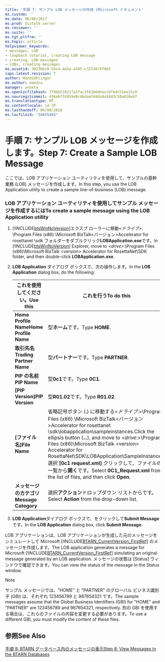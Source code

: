 ```yaml
---
title: '手順 7: サンプル LOB メッセージの作成 |Microsoft ドキュメント'
ms.custom: ''
ms.date: 06/08/2017
ms.prod: biztalk-server
ms.reviewer: ''
ms.suite: ''
ms.tgt_pltfrm: ''
ms.topic: article
helpviewer_keywords:
- messages, LOB
- loopback tutorial, creating LOB message
- creating, LOB messages
- LOBs, creating messages
ms.assetid: 3023bbc0-5bc4-4e5a-a345-c3253874f0d3
caps.latest.revision: 7
author: MandiOhlinger
ms.author: mandia
manager: anneta
ms.openlocfilehash: 7f4bb518217a3fac3f42b60daccbfedc51ee15c0
ms.sourcegitcommit: 436ebffd959a9c4bdaafd4da9a5843c59a018eb7
ms.translationtype: MT
ms.contentlocale: ja-JP
ms.lasthandoff: 06/08/2018
ms.locfileid: "34855493"
---
```

# <a name="step-7-create-a-sample-lob-message"></a><span data-ttu-id="ee9d1-102">手順 7: サンプル LOB メッセージを作成します。</span><span class="sxs-lookup"><span data-stu-id="ee9d1-102">Step 7: Create a Sample LOB Message</span></span>
<span data-ttu-id="ee9d1-103">ここでは、LOB アプリケーション ユーティリティを使用して、サンプルの基幹業務 (LOB) メッセージを作成します。</span><span class="sxs-lookup"><span data-stu-id="ee9d1-103">In this step, you use the LOB Application utility to create a sample line-of-business (LOB) message.</span></span>  
  
### <a name="to-create-a-sample-message-using-the-lob-application-utility"></a><span data-ttu-id="ee9d1-104">LOB アプリケーション ユーティリティを使用してサンプル メッセージを作成するには</span><span class="sxs-lookup"><span data-stu-id="ee9d1-104">To create a sample message using the LOB Application utility</span></span>  
  
1.  <span data-ttu-id="ee9d1-105">[!INCLUDE[btsWinNoVersion](../../includes/btswinnoversion-md.md)]エクスプ ローラーに移動\<*ドライブ*\>: \Program Files (x86) \Microsoft BizTalk\<バージョン\>Accelerator for rosettanet \sdk フォルダーをダブルクリック**LOBApplication.exe**です。</span><span class="sxs-lookup"><span data-stu-id="ee9d1-105">In [!INCLUDE[btsWinNoVersion](../../includes/btswinnoversion-md.md)] Explorer, move to \<*drive*\>:\Program Files (x86)\Microsoft BizTalk \<version\> Accelerator for RosettaNet\SDK folder, and then double-click **LOBApplication.exe**.</span></span>  
  
2.  <span data-ttu-id="ee9d1-106">**LOB Application**  ダイアログ ボックスで、次の操作します。</span><span class="sxs-lookup"><span data-stu-id="ee9d1-106">In the **LOB Application** dialog box, do the following:</span></span>  
  
    |<span data-ttu-id="ee9d1-107">**これを使用してください。**</span><span class="sxs-lookup"><span data-stu-id="ee9d1-107">**Use this**</span></span>|<span data-ttu-id="ee9d1-108">**これを行う**</span><span class="sxs-lookup"><span data-stu-id="ee9d1-108">**To do this**</span></span>|  
    |------------------|--------------------|  
    |<span data-ttu-id="ee9d1-109">**Home Profile Name**</span><span class="sxs-lookup"><span data-stu-id="ee9d1-109">**Home Profile Name**</span></span>|<span data-ttu-id="ee9d1-110">型**ホーム**です。</span><span class="sxs-lookup"><span data-stu-id="ee9d1-110">Type **HOME**.</span></span>|  
    |<span data-ttu-id="ee9d1-111">**取引先名**</span><span class="sxs-lookup"><span data-stu-id="ee9d1-111">**Trading Partner Name**</span></span>|<span data-ttu-id="ee9d1-112">型**パートナー**です。</span><span class="sxs-lookup"><span data-stu-id="ee9d1-112">Type **PARTNER**.</span></span>|  
    |<span data-ttu-id="ee9d1-113">**PIP の名前**</span><span class="sxs-lookup"><span data-stu-id="ee9d1-113">**PIP Name**</span></span>|<span data-ttu-id="ee9d1-114">型**0c1**です。</span><span class="sxs-lookup"><span data-stu-id="ee9d1-114">Type **0C1**.</span></span>|  
    |<span data-ttu-id="ee9d1-115">**[PIP Version]**</span><span class="sxs-lookup"><span data-stu-id="ee9d1-115">**PIP Version**</span></span>|<span data-ttu-id="ee9d1-116">型**R01.02**です。</span><span class="sxs-lookup"><span data-stu-id="ee9d1-116">Type **R01.02**.</span></span>|  
    |<span data-ttu-id="ee9d1-117">**[ファイル名]**</span><span class="sxs-lookup"><span data-stu-id="ee9d1-117">**File Name**</span></span>|<span data-ttu-id="ee9d1-118">省略記号ボタン (**.**) に移動する\<*ドライブ*:\>\Program Files (x86) \Microsoft BizTalk\<バージョン\>Accelerator for rosettanet \sdk\lobapplication\sampleinstances.</span><span class="sxs-lookup"><span data-stu-id="ee9d1-118">Click the ellipsis button (**...**), and move to \<*drive*:\>\Program Files (x86)\Microsoft BizTalk \<version\> Accelerator for RosettaNet\SDK\LOBApplication\SampleInstances.</span></span> <span data-ttu-id="ee9d1-119">選択 **[0c1 request.xml]** クリックして、ファイルの一覧から**開く**です。</span><span class="sxs-lookup"><span data-stu-id="ee9d1-119">Select **0C1_Request.xml** from the list of files, and then click **Open**.</span></span>|  
    |<span data-ttu-id="ee9d1-120">**メッセージのカテゴリ**</span><span class="sxs-lookup"><span data-stu-id="ee9d1-120">**Message Category**</span></span>|<span data-ttu-id="ee9d1-121">選択**アクション**ドロップダウン リストからです。</span><span class="sxs-lookup"><span data-stu-id="ee9d1-121">Select **Action** from the drop-down list.</span></span>|  
  
3.  <span data-ttu-id="ee9d1-122">**LOB Application**ダイアログ ボックスで、をクリックして**Submit Message**です。</span><span class="sxs-lookup"><span data-stu-id="ee9d1-122">In the **LOB Application** dialog box, click **Submit Message**.</span></span>  
  
 <span data-ttu-id="ee9d1-123">LOB アプリケーションは、LOB アプリケーションが生成した元のメッセージをシミュレートして Microsoft [!INCLUDE[BTARN_CurrentVersion_FirstRef](../../includes/btarn-currentversion-firstref-md.md)] のメッセージを作成します。</span><span class="sxs-lookup"><span data-stu-id="ee9d1-123">The LOB application generates a message for Microsoft [!INCLUDE[BTARN_CurrentVersion_FirstRef](../../includes/btarn-currentversion-firstref-md.md)] simulating an original message generated by an LOB application.</span></span> <span data-ttu-id="ee9d1-124">メッセージの状態は [Status] ウィンドウで確認できます。</span><span class="sxs-lookup"><span data-stu-id="ee9d1-124">You can view the status of the message in the Status window.</span></span>  
  
> [!NOTE]
>  <span data-ttu-id="ee9d1-125">サンプル メッセージでは、"HOME" と "PARTNER" のグローバル ビジネス識別子 (GBI) は、それぞれ 123456789 と 987654321 です。</span><span class="sxs-lookup"><span data-stu-id="ee9d1-125">The sample messages assume that the Global Business Identifiers (GBI) for "HOME" and "PARTNER" are 123456789 and 987654321, respectively.</span></span> <span data-ttu-id="ee9d1-126">別の GBI を使用する場合は、これらのファイルの内容を変更する必要があります。</span><span class="sxs-lookup"><span data-stu-id="ee9d1-126">To use a different GBI, you must modify the content of these files.</span></span>  
  
## <a name="see-also"></a><span data-ttu-id="ee9d1-127">参照</span><span class="sxs-lookup"><span data-stu-id="ee9d1-127">See Also</span></span>  
 [<span data-ttu-id="ee9d1-128">手順 8: BTARN データベース内のメッセージの表示</span><span class="sxs-lookup"><span data-stu-id="ee9d1-128">Step 8: View Messages in the BTARN Databases</span></span>](../../adapters-and-accelerators/accelerator-rosettanet/step-8-view-messages-in-the-btarn-databases.md)
